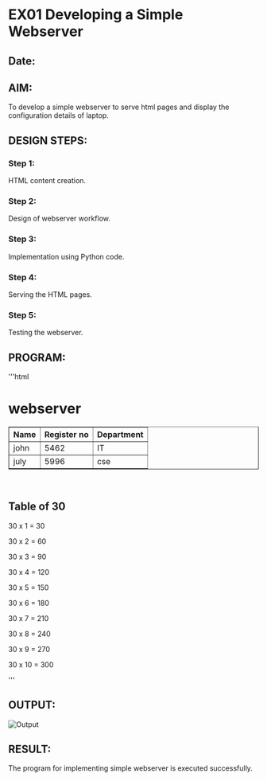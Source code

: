 
# EX01 Developing a Simple Webserver
## Date:

## AIM:
To develop a simple webserver to serve html pages and display the configuration details of laptop.

## DESIGN STEPS:
### Step 1: 
HTML content creation.

### Step 2:
Design of webserver workflow.

### Step 3:
Implementation using Python code.

### Step 4:
Serving the HTML pages.

### Step 5:
Testing the webserver.

## PROGRAM:
'''html
<!DOCTYPE html>
<html lang="en">
<head>
    <meta charset="UTF-8">
    <meta name="viewport" content="width=device-width, initial-scale=1.0">
    <title>30th table</title>
</head>
<body>
    <h1>webserver</h1>
    <table border="1">
        <tr>
            <th>Name</th>
            <th>Register no</th>
            <th>Department</th>
        </tr>
        <tr>
            <td>john</td>
            <td>5462</td>
            <td>IT</td>
        </tr>
        <tr>
            <td>july</td>
            <td>5996</td>
            <td>cse</td>
        </tr>
        </table>
        <br>
    <h2>Table of 30</h2>
    <p>30 x 1 = 30</p>
    <p>30 x 2 = 60</p>
    <p>30 x 3 = 90</p>
    <p>30 x 4 = 120</p>
    <p>30 x 5 = 150</p>
    <p>30 x 6 = 180</p>
    <p>30 x 7 = 210</p>
    <p>30 x 8 = 240</p>
    <p>30 x 9 = 270</p>
    <p>30 x 10 = 300</p>
</body>
</html>
'''

## OUTPUT:
![Output]('./static/ss.png')


## RESULT:
The program for implementing simple webserver is executed successfully.
